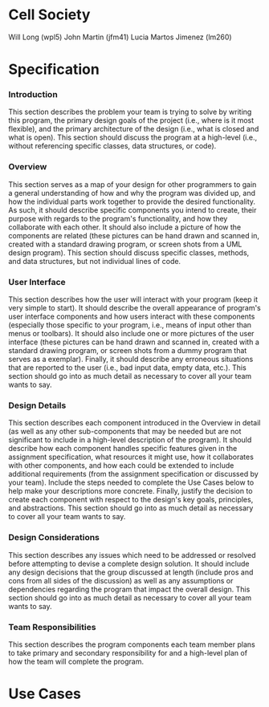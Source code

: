 Cell Society
============
Will Long (wpl5)
John Martin (jfm41)
Lucia Martos Jimenez (lm260)

Specification
=============
### Introduction
This section describes the problem your team is trying to solve by writing this 
program, the primary design goals of the project (i.e., where is it most 
flexible), and the primary architecture of the design (i.e., what is closed 
and what is open). This section should discuss the program at a high-level 
(i.e., without referencing specific classes, data structures, or code).
### Overview
This section serves as a map of your design for other programmers to gain a 
general understanding of how and why the program was divided up, and how the 
individual parts work together to provide the desired functionality. As such, 
it should describe specific components you intend to create, their purpose 
with regards to the program's functionality, and how they collaborate with 
each other. It should also include a picture of how the components are related 
(these pictures can be hand drawn and scanned in, created with a standard 
drawing program, or screen shots from a UML design program). This section 
should discuss specific classes, methods, and data structures, but not 
individual lines of code.
### User Interface
This section describes how the user will interact with your program (keep it 
very simple to start). It should describe the overall appearance of program's 
user interface components and how users interact with these components 
(especially those specific to your program, i.e., means of input other than 
menus or toolbars). It should also include one or more pictures of the user 
interface (these pictures can be hand drawn and scanned in, created with a 
standard drawing program, or screen shots from a dummy program that serves as 
a exemplar). Finally, it should describe any erroneous situations that are 
reported to the user (i.e., bad input data, empty data, etc.). This section 
should go into as much detail as necessary to cover all your team wants to say.
### Design Details 
This section describes each component introduced in the Overview in detail 
(as well as any other sub-components that may be needed but are not 
significant to include in a high-level description of the program). It 
should describe how each component handles specific features given in the 
assignment specification, what resources it might use, how it collaborates 
with other components, and how each could be extended to include additional 
requirements (from the assignment specification or discussed by your team). 
Include the steps needed to complete the Use Cases below to help make your 
descriptions more concrete. Finally, justify the decision to create each 
component with respect to the design's key goals, principles, and 
abstractions. This section should go into as much detail as necessary 
to cover all your team wants to say.
### Design Considerations 
This section describes any issues which need to be addressed or resolved 
before attempting to devise a complete design solution. It should include 
any design decisions that the group discussed at length (include pros and 
cons from all sides of the discussion) as well as any assumptions or 
dependencies regarding the program that impact the overall design. This 
section should go into as much detail as necessary to cover all your team 
wants to say.
### Team Responsibilities
This section describes the program components each team member plans to 
take primary and secondary responsibility for and a high-level plan of how 
the team will complete the program.

Use Cases
=========

